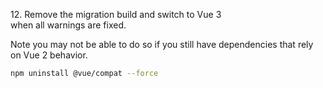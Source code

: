 12\. Remove the migration build and switch to Vue 3<br>
when all warnings are fixed.

Note you may not be able to do so if you still have dependencies that rely on Vue 2 behavior.


```bash
npm uninstall @vue/compat --force
```
<aside class="notes">
</aside>
